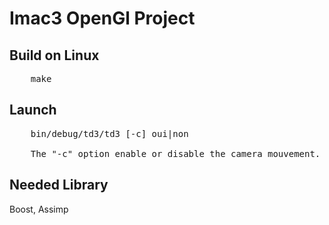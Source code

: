 Imac3 OpenGl Project
===============================

Build on Linux
--------------
<pre>
	make
</pre>

Launch
------
<pre>
	bin/debug/td3/td3 [-c] oui|non

	The "-c" option enable or disable the camera mouvement. To move the camera manually, press control and use the three buttons of the mouse.
</pre>

Needed Library
--------------
Boost, Assimp